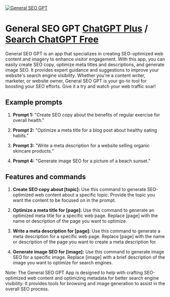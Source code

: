 
[![General SEO GPT](https://files.oaiusercontent.com/file-bmFP8yg0hzUv0rCPWxgUSZ64?se=2123-10-18T20%3A55%3A45Z&sp=r&sv=2021-08-06&sr=b&rscc=max-age%3D31536000%2C%20immutable&rscd=attachment%3B%20filename%3D262fa0c3-4dde-4070-8a97-6c2b6067dccc.png&sig=aAb3yCHF0rKaKt1oXmcyTAvlbHv8wpra2sSmbncmZOM%3D)](https://chat.openai.com/g/g-ioAZiZNmT-general-seo-gpt)

# General SEO GPT [ChatGPT Plus](https://chat.openai.com/g/g-ioAZiZNmT-general-seo-gpt) / [Search ChatGPT Free](https://gptcall.net/index.html#/?search=General%20SEO%20GPT)

General SEO GPT is an app that specializes in creating SEO-optimized web content and imagery to enhance visitor engagement. With this app, you can easily create SEO copy, optimize meta titles and descriptions, and generate image SEO. It provides expert guidance and suggestions to improve your website's search engine visibility. Whether you're a content writer, marketer, or website owner, General SEO GPT is your go-to tool for boosting your SEO efforts. Give it a try and watch your web traffic soar!

## Example prompts

1. **Prompt 1:** "Create SEO copy about the benefits of regular exercise for overall health."

2. **Prompt 2:** "Optimize a meta title for a blog post about healthy eating habits."

3. **Prompt 3:** "Write a meta description for a website selling organic skincare products."

4. **Prompt 4:** "Generate image SEO for a picture of a beach sunset."

## Features and commands

1. **Create SEO copy about [topic]:** Use this command to generate SEO-optimized web content about a specific topic. Provide the topic you want the content to be focused on in the prompt.

2. **Optimize a meta title for [page]:** Use this command to generate an optimized meta title for a specific web page. Replace [page] with the name or description of the page you want to optimize.

3. **Write a meta description for [page]:** Use this command to generate a meta description for a specific web page. Replace [page] with the name or description of the page you want to create a meta description for.

4. **Generate image SEO for [image]:** Use this command to generate image SEO for a specific image. Replace [image] with a brief description of the image you want to optimize for search engines.

Note: The General SEO GPT App is designed to help with crafting SEO-optimized web content and optimizing metadata for better search engine visibility. It provides tools for browsing and image generation to assist in the overall SEO process.


